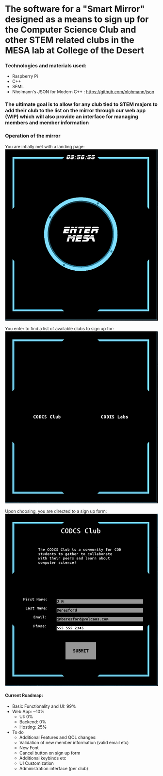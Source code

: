 # The software for a "Smart Mirror" designed as a means to sign up for the Computer Science Club and other STEM related clubs in the MESA lab at College of the Desert
 
### Technologies and materials used:
 - Raspberry Pi
 - C++
 - SFML
 - Nholmann's JSON for Modern C++ : https://github.com/nlohmann/json
 
### The ultimate goal is to allow for any club tied to STEM majors to add their club to the list on the mirror through our web app (WIP) which will also provide an interface for managing members and member information

### Operation of the mirror
You are intially met with a landing page:  
![Landing Page](img/mesa1.png)  
  
You enter to find a list of available clubs to sign up for:  
![Club List](img/mesa2.png)  
  
Upon choosing, you are directed to a sign up form:  
![Sign Up Form](img/mesa3.png)


#### Current Roadmap:
 - Basic Functionality and UI: 99%
 - Web App: ~10%
   - UI: 0%
   - Backend: 0%
   - Hosting: 25%
 - To do
   - Additional Features and QOL changes:
    - Validation of new member information (valid email etc)
    - New Font
    - Cancel button on sign up form
    - Additional keybinds etc
    - UI Customization
    - Administration interface (per club)
